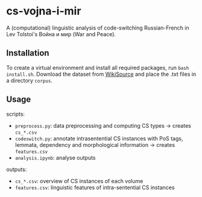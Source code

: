 # cs-vojna-i-mir
A (computational) linguistic analysis of code-switching Russian-French in Lev Tolstoi's Война и мир (War and Peace).

## Installation
To create a virtual environment and install all required packages, run `bash install.sh`.
Download the dataset from [WikiSource](https://ru.wikisource.org/wiki/%D0%92%D0%BE%D0%B9%D0%BD%D0%B0_%D0%B8_%D0%BC%D0%B8%D1%80_(%D0%A2%D0%BE%D0%BB%D1%81%D1%82%D0%BE%D0%B9)) and place the .txt files in a directory `corpus`.

## Usage
scripts:
- `preprocess.py`: data preprocessing and computing CS types -> creates `cs_*.csv`
- `codeswitch.py`: annotate intrasentential CS instances with PoS tags, lemmata, dependency and morphological information -> creates `features.csv`
- `analysis.ipynb`: analyse outputs


outputs:
- `cs_*.csv`: overview of CS instances of each volume
- `features.csv`: linguistic features of intra-sentential CS instances
